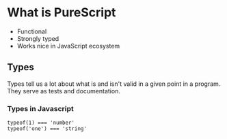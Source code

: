 # What is PureScript

* Functional
* Strongly typed
* Works nice in JavaScript ecosystem

## Types

Types tell us a lot about what is and isn't valid in a given point in a
program. They serve as tests and documentation.

### Types in Javascript

```
typeof(1) === 'number'
typeof('one') === 'string'
```
